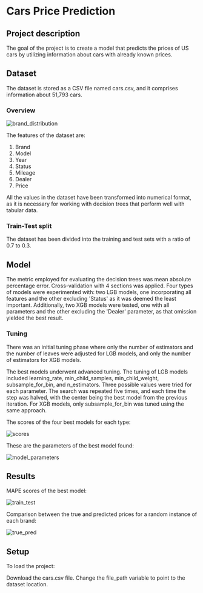 # Cars Price Prediction

## Project description 
The goal of the project is to create a model that predicts the prices of US cars by utilizing information about cars with already known prices.

## Dataset 
The dataset is stored as a CSV file named cars.csv, and it comprises information about 51,793 cars.

### Overview

![brand_distribution](https://github.com/CherryMagic/US-Cars-Price-Prediction/assets/120610986/a63d89aa-9de1-4f89-a4d4-7bfa351eef45)

The features of the dataset are:
1. Brand
2. Model
3. Year
4. Status
5. Mileage
6. Dealer
7. Price

All the values in the dataset have been transformed into numerical format, as it is necessary for working with decision trees that perform well with tabular data.

### Train-Test split
The dataset has been divided into the training and test sets with a ratio of 0.7 to 0.3.

## Model

The metric employed for evaluating the decision trees was mean absolute percentage error. Cross-validation with 4 sections was applied. Four types of models were experimented with: two LGB models, one incorporating all features and the other excluding 'Status' as it was deemed the least important. Additionally, two XGB models were tested, one with all parameters and the other excluding the 'Dealer' parameter, as that omission yielded the best result.

### Tuning

There was an initial tuning phase where only the number of estimators and the number of leaves were adjusted for LGB models, and only the number of estimators for XGB models.

The best models underwent advanced tuning. The tuning of LGB models included learning_rate, min_child_samples, min_child_weight, subsample_for_bin, and n_estimators. Three possible values were tried for each parameter. The search was repeated five times, and each time the step was halved, with the center being the best model from the previous iteration. For XGB models, only subsample_for_bin was tuned using the same approach.

The scores of the four best models for each type:


![scores](https://github.com/CherryMagic/Cars-price-prediction/assets/120610986/118d78d1-5978-4618-8fba-a3a242eca0dc)


These are the parameters of the best model found:


![model_parameters](https://github.com/CherryMagic/Cars-price-prediction/assets/120610986/e2553d74-4426-4162-9abd-ee3cc0f57f3d)


## Results

MAPE scores of the best model:


![train_test](https://github.com/CherryMagic/Cars-price-prediction/assets/120610986/d26eb7ee-36a8-4e33-bbea-ad3e8f8fb4e9)


Comparison between the true and predicted prices for a random instance of each brand:


![true_pred](https://github.com/CherryMagic/US-Cars-Price-Prediction/assets/120610986/e1cc1470-cbe4-4100-a45a-4a849b4757f3)


## Setup 

To load the project:

Download the cars.csv file.
Change the file_path variable to point to the dataset location.
